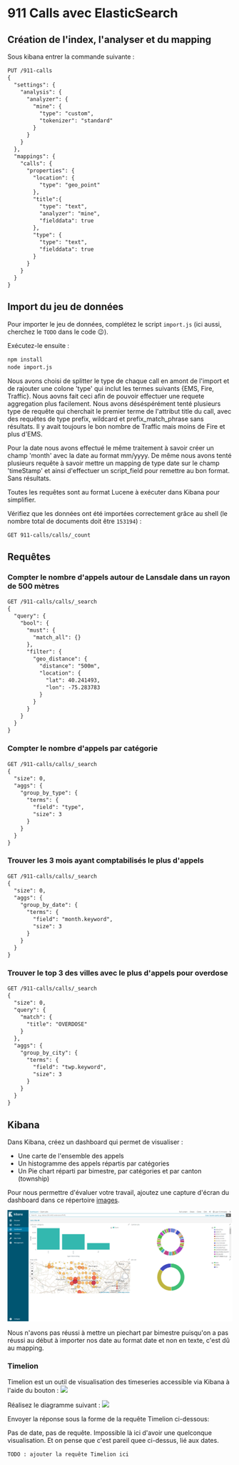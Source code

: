 # 911 Calls avec ElasticSearch

## Création de l'index, l'analyser et du mapping
Sous kibana entrer la commande suivante :

```
PUT /911-calls
{ 
  "settings": {
    "analysis": {
      "analyzer": {
        "mine": {
          "type": "custom",
          "tokenizer": "standard"
        }
      }
    }
  },
  "mappings": {
    "calls": {
      "properties": {
        "location": {
          "type": "geo_point"
        },
        "title":{
          "type": "text",
          "analyzer": "mine",
          "fielddata": true
        },
        "type": {
          "type": "text",
          "fielddata": true
        }
      }
    }
  }
}
```

## Import du jeu de données

Pour importer le jeu de données, complétez le script `import.js` (ici aussi, cherchez le `TODO` dans le code :wink:).

Exécutez-le ensuite :

```bash
npm install
node import.js
```

Nous avons choisi de splitter le type de chaque call en amont de l'import et de rajouter une colone 'type' qui inclut les termes suivants {EMS, Fire, Traffic}. Nous aovns fait ceci afin de pouvoir effectuer une requete aggregation plus facilement. Nous avons déséspérément tenté plusieurs type de requête qui cherchait le premier terme de l'attribut title du call, avec des requêtes de type prefix, wildcard et prefix_match_phrase sans résultats. Il y avait toujours le bon nombre de Traffic mais moins de Fire et plus d'EMS.

Pour la date nous avons effectué le même traitement à savoir créer un champ 'month' avec la date au format mm/yyyy. De même nous avons tenté plusieurs requête à savoir mettre un mapping de type date sur le champ 'timeStamp' et ainsi d'effectuer un script_field pour remettre au bon format. Sans résultats.

Toutes les requêtes sont au format Lucene à exécuter dans Kibana pour simplifier.

Vérifiez que les données ont été importées correctement grâce au shell (le nombre total de documents doit être `153194`) :

```
GET 911-calls/calls/_count
```

## Requêtes

### Compter le nombre d'appels autour de Lansdale dans un rayon de 500 mètres
```
GET /911-calls/calls/_search
{
  "query": {
    "bool": {
      "must": {
        "match_all": {}
      },
      "filter": {
        "geo_distance": {
          "distance": "500m",
          "location": {
            "lat": 40.241493,
            "lon": -75.283783
          }
        }
      }
    }
  }
}
```

### Compter le nombre d'appels par catégorie
```
GET /911-calls/calls/_search
{
  "size": 0, 
  "aggs": {
    "group_by_type": {
      "terms": {
        "field": "type",
        "size": 3
      }
    }
  }
}
```

### Trouver les 3 mois ayant comptabilisés le plus d'appels
```
GET /911-calls/calls/_search
{
  "size": 0, 
  "aggs": {
    "group_by_date": {
      "terms": {
        "field": "month.keyword",
        "size": 3
      }
    }
  }
}
```

### Trouver le top 3 des villes avec le plus d'appels pour overdose
```
GET /911-calls/calls/_search
{
  "size": 0,
  "query": {
    "match": {
      "title": "OVERDOSE"
    }
  }, 
  "aggs": {
    "group_by_city": {
      "terms": {
        "field": "twp.keyword",
        "size": 3
      }
    }
  }
}
```

## Kibana

Dans Kibana, créez un dashboard qui permet de visualiser :

* Une carte de l'ensemble des appels
* Un histogramme des appels répartis par catégories
* Un Pie chart réparti par bimestre, par catégories et par canton (township)

Pour nous permettre d'évaluer votre travail, ajoutez une capture d'écran du dashboard dans ce répertoire [images](images).

![](images/dashboard.png)

Nous n'avons pas réussi à mettre un piechart par bimestre puisqu'on a pas réussi au début à importer nos date au format date et non en texte, c'est dû au mapping.

### Timelion
Timelion est un outil de visualisation des timeseries accessible via Kibana à l'aide du bouton : ![](images/timelion.png)

Réalisez le diagramme suivant :
![](images/timelion-chart.png)

Envoyer la réponse sous la forme de la requête Timelion ci-dessous:

Pas de date, pas de requête. Impossible là ici d'avoir une quelconque visualisation. Et on pense que c'est pareil quee ci-dessus, lié aux dates.

```
TODO : ajouter la requête Timelion ici
```
